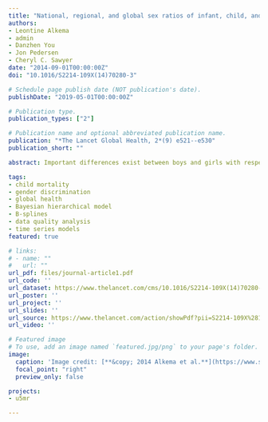 ```yaml
---
title: "National, regional, and global sex ratios of infant, child, and under-5 mortality and identification of countries with outlying ratios: a systematic assessment"
authors:
- Leontine Alkema
- admin
- Danzhen You
- Jon Pedersen
- Cheryl C. Sawyer
date: "2014-09-01T00:00:00Z"
doi: "10.1016/S2214-109X(14)70280-3"

# Schedule page publish date (NOT publication's date).
publishDate: "2019-05-01T00:00:00Z"

# Publication type.
publication_types: ["2"]

# Publication name and optional abbreviated publication name.
publication: "*The Lancet Global Health, 2*(9) e521--e530"
publication_short: ""

abstract: Important differences exist between boys and girls with respect to survival up to the age of 5 years. Survival chances tend to improve more rapidly for girls compared with boys as total mortality decreases, with a reversal of this trend at very low infant mortality. For many countries, sex ratios follow this pattern but important exceptions exist. An explanation needs to be sought for selected countries with outlying sex ratios and action should be undertaken if sex discrimination is present.

tags:
- child mortality
- gender discrimination
- global health
- Bayesian hierarchical model
- B-splines
- data quality analysis
- time series models
featured: true

# links:
# - name: ""
#   url: ""
url_pdf: files/journal-article1.pdf
url_code: ''
url_dataset: https://www.thelancet.com/cms/10.1016/S2214-109X(14)70280-3/attachment/f8888b19-ce87-4f68-8eba-8ccb90976b8f/mmc1.pdf
url_poster: ''
url_project: ''
url_slides: ''
url_source: https://www.thelancet.com/action/showPdf?pii=S2214-109X%2814%2970280-3
url_video: ''

# Featured image
# To use, add an image named `featured.jpg/png` to your page's folder. 
image:
  caption: 'Image credit: [**&copy; 2014 Alkema et al.**](https://www.sciencedirect.com/science/article/pii/S2214109X14702803)'
  focal_point: "right"
  preview_only: false

projects:
- u5mr

---
```

